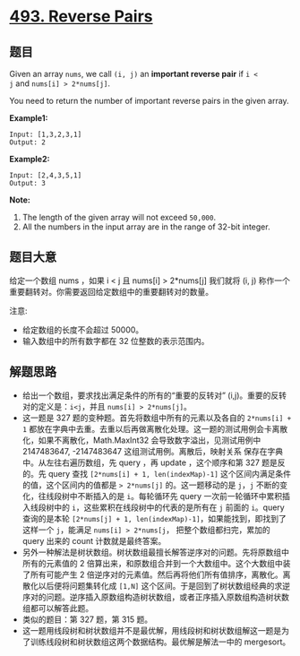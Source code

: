 # [493. Reverse Pairs](https://leetcode.com/problems/reverse-pairs/)


## 题目

Given an array `nums`, we call `(i, j)` an **important reverse pair** if `i < j` and `nums[i] > 2*nums[j]`.

You need to return the number of important reverse pairs in the given array.

**Example1:**

    Input: [1,3,2,3,1]
    Output: 2

**Example2:**

    Input: [2,4,3,5,1]
    Output: 3

**Note:**

1. The length of the given array will not exceed `50,000`.
2. All the numbers in the input array are in the range of 32-bit integer.


## 题目大意

给定一个数组 nums ，如果 i < j 且 nums[i] > 2\*nums[j] 我们就将 (i, j) 称作一个重要翻转对。你需要返回给定数组中的重要翻转对的数量。

注意:

- 给定数组的长度不会超过 50000。
- 输入数组中的所有数字都在 32 位整数的表示范围内。


## 解题思路


- 给出一个数组，要求找出满足条件的所有的“重要的反转对” (i,j)。重要的反转对的定义是：`i<j`，并且 `nums[i] > 2*nums[j]`。
- 这一题是 327 题的变种题。首先将数组中所有的元素以及各自的 `2*nums[i] + 1` 都放在字典中去重。去重以后再做离散化处理。这一题的测试用例会卡离散化，如果不离散化，Math.MaxInt32 会导致数字溢出，见测试用例中 2147483647, -2147483647 这组测试用例。离散后，映射关系 保存在字典中。从左往右遍历数组，先 query ，再 update ，这个顺序和第 327 题是反的。先 query 查找 `[2*nums[i] + 1, len(indexMap)-1]` 这个区间内满足条件的值，这个区间内的值都是 `> 2*nums[j]` 的。这一题移动的是 `j`，`j` 不断的变化，往线段树中不断插入的是 `i`。每轮循环先 query 一次前一轮循环中累积插入线段树中的 `i`，这些累积在线段树中的代表的是所有在 `j` 前面的 `i`。query 查询的是本轮 `[2*nums[j] + 1, len(indexMap)-1]`，如果能找到，即找到了这样一个 `j`，能满足 `nums[i] > 2*nums[j`， 把整个数组都扫完，累加的 query 出来的 count 计数就是最终答案。
- 另外一种解法是树状数组。树状数组最擅长解答逆序对的问题。先将原数组中所有的元素值的 2 倍算出来，和原数组合并到一个大数组中。这个大数组中装了所有可能产生 2 倍逆序对的元素值。然后再将他们所有值排序，离散化。离散化以后便将问题集转化成 `[1,N]` 这个区间。于是回到了树状数组经典的求逆序对的问题。逆序插入原数组构造树状数组，或者正序插入原数组构造树状数组都可以解答此题。
- 类似的题目：第 327 题，第 315 题。
- 这一题用线段树和树状数组并不是最优解，用线段树和树状数组解这一题是为了训练线段树和树状数组这两个数据结构。最优解是解法一中的 mergesort。
